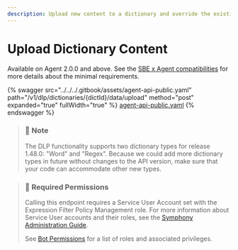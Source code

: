 ```yaml
---
description: Upload new content to a dictionary and override the existing content.
---
```


# Upload Dictionary Content

Available on Agent 2.0.0 and above. See the [SBE x Agent compatibilities](https://docs.developers.symphony.com/admin-guide/agent-guide/sbe-x-agent-compatibility-matrix) for more details about the minimal requirements.

{% swagger src="../../../.gitbook/assets/agent-api-public.yaml" path="/v1/dlp/dictionaries/{dictId}/data/upload" method="post" expanded="true" fullWidth="true" %}
[agent-api-public.yaml](../../../.gitbook/assets/agent-api-public.yaml)
{% endswagger %}

> ### 📘 Note
>
> The DLP functionality supports two dictionary types for release 1.48.0: "Word" and "Regex". Because we could add more dictionary types in future without changes to the API version, make sure that your code can accommodate other new types.

> ### 🚧 Required Permissions
>
> Calling this endpoint requires a Service User Account set with the Expression Filter Policy Management role. For more information about Service User accounts and their roles, see the [Symphony Administration Guide](https://symphony.direct/).
>
> See [Bot Permissions](https://docs.developers.symphony.com/building-bots-on-symphony/configuration/bot-permissions) for a list of roles and associated privileges.
